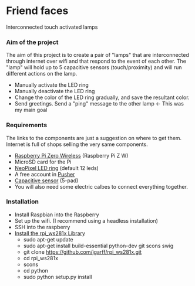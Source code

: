 # Friend faces

Interconnected touch activated lamps

### Aim of the project
The aim of this project is to create a pair of "lamps" that are interconnected through internet over wifi and that respond to the event of each other.
The "lamp" will hold up to 5 capacitive sensors (touch/proximity) and will run different actions on the lamp.

- Manually activate the LED ring
- Manually deactivate the LED ring
- Change the color of the LED ring gradually, and save the resultant color.
- Send greetings. Send a "ping" message to the other lamp <- This was my main goal

### Requirements
The links to the components are just a suggestion on where to get them. Internet is full of shops selling the very same components.
- [Raspberry Pi Zero Wireless](https://www.adafruit.com/product/3400) (Raspberry Pi Z W)
- MicroSD card for the Pi
- [NeoPixel LED ring](https://www.adafruit.com/product/1643) (default 12 leds)
- A free account in [Pusher](www.pusher.com)
- [Capacitive sensor]((https://www.adafruit.com/product/1362)) (5-pad)
- You will also need some electric calbes to connect everything together. 

### Installation

- Install Raspbian into the Raspberry
- Set up the wifi. (I recommend using a headless installation)
- SSH into the raspberry
- [Install the rpi_ws281x Library](https://learn.adafruit.com/neopixels-on-raspberry-pi/software)
    - sudo apt-get update
    - sudo apt-get install build-essential python-dev git scons swig
    - git clone https://github.com/jgarff/rpi_ws281x.git
    - cd rpi_ws281x
    - scons
    - cd python
    - sudo python setup.py install
